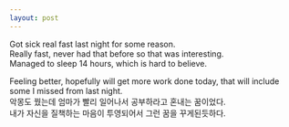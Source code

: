```yaml
---
layout: post
---
```


Got sick real fast last night for some reason.  
Really fast, never had that before so that was interesting.  
Managed to sleep 14 hours, which is hard to believe.  
  

Feeling better, hopefully will get more work done today, that will include some I missed from last night.  
악몽도 꿨는데 엄마가 빨리 일어나서 공부하라고 혼내는 꿈이었다.  
내가 자신을 질책하는 마음이 투영되어서 그런 꿈을 꾸게된듯하다.  